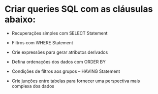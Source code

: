 # Criar queries SQL com as cláusulas abaixo:


- Recuperações simples com SELECT Statement

- Filtros com WHERE Statement

- Crie expressões para gerar atributos derivados

- Defina ordenações dos dados com ORDER BY

- Condições de filtros aos grupos – HAVING Statement

- Crie junções entre tabelas para fornecer uma perspectiva mais complexa dos dados
